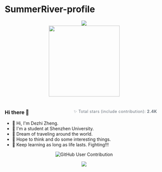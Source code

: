 # SummerRiver-profile


<div align="center">
<!-- dynamic typing effect 动态打字效果 -->
<div >
  <a>
    <img src="https://readme-typing-svg.demolab.com?font=Fira+Code&weight=600&pause=1000&width=835&lines=print(Hi%2C+my+nickname+is+dezhi+zheng);Welcome+to+my+github!&center=true&size=25" />
  </a>
</div>
<!-- knock code pictures 敲代码的图片 -->

<picture>
  <source media="(prefers-color-scheme: dark)" srcset="https://cdn.jsdelivr.net/gh/sun0225SUN/sun0225SUN/assets/images/coding.gif" />
  <source media="(prefers-color-scheme: light)" srcset="https://cdn.jsdelivr.net/gh/sun0225SUN/sun0225SUN/assets/images/developer.svg" height="225px" />
  <img src="https://cdn.jsdelivr.net/gh/sun0225SUN/sun0225SUN/assets/images/coding.gif" />
</picture>


 <!-- for beauty 留个空行好看点 -->

<div>&nbsp;</div>


<div align="left">
<span align="right" style="float: right; margin-right: 20px; color: #6a737d; font-size: 0.9em; letter-spacing: 0.5px;">
✨ Total stars (include contribution): <b>2.4K</b>
</span>

### Hi there 🍨

- 👋 Hi, I'm Dezhi Zheng.
- 👀 I'm a student at Shenzhen University.
- 👯 Dream of traveling around the world.
- 🤔 Hope to think and do some interesting things.
- 💬 Keep learning as long as life lasts. Fighting!!!
</div>

<!-- Snake Code Contribution Map 贪吃蛇代码贡献图 -->

![GitHub User Contribution](https://github.com/user-attachments/assets/1f56db1a-c779-4885-a47a-f32a83ff9919) 


<!-- ########################################## 分割 ########################################## -->
<!-- Quotes 名人名言 -->
<div><img src="https://quotes-github-readme.vercel.app/api?type=horizontal&theme=dark" /></div><br/>
